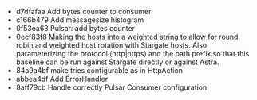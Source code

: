 - d7dfafaa Add bytes counter to consumer
- c166b479 Add messagesize histogram
- 0f53ea63 Pulsar: add bytes counter
- 0ecf83f8 Making the hosts into a weighted string to allow for round robin and weighted host rotation with Stargate hosts.  Also parameterizing the protocol (http|https) and the path prefix so that this baseline can be run against Stargate directly or against Astra.
- 84a9a4bf make tries configurable as in HttpAction
- abbea4df Add ErrorHandler
- 8aff79cb Handle correctly Pulsar Consumer configuration
